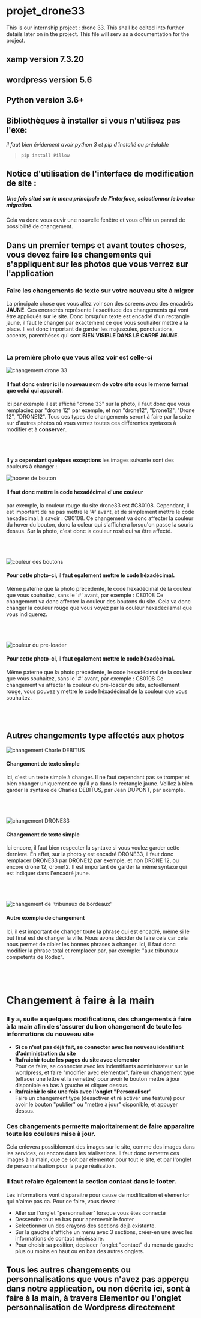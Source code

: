 # projet_drone33

This is our internship project : drone 33. This shall be edited into further details later on in the project. This file will serv as a documentation for the project.

## xamp version **7.3.20**
## wordpress version **5.6**
## Python version 3.6+

## Bibliothèques à installer si vous n'utilisez pas l'exe:
*il faut bien évidement avoir python 3 et pip d'installé au préalable*

> `pip install Pillow`


## Notice d'utilisation de l'interface de modification de site :

##### Une fois situé sur le menu principale de l'interface, selectionner le bouton migration.

Cela va donc vous ouvir une nouvelle fenêtre et vous offrir un pannel de possibilité de changement.

## Dans un premier temps et avant toutes choses, vous devez faire les changements qui s'appliquent sur les photos que vous verrez sur l'application

### Faire les changements de texte sur votre nouveau site à migrer
La principale chose que vous allez voir son des screens avec des encadrés <b>JAUNE</b>. Ces encradrés représente l'exactitude des changements qui vont être appliqués sur le site. Donc lorsqu'un texte est encadré d'un rectangle jaune, il faut le changer par exactement ce que vous souhaiter mettre à la place. Il est donc important de garder les majuscules, ponctuations, accents, parenthèses qui sont <b>BIEN VISIBLE DANS LE CARRÉ JAUNE</b>.<br><br>

### La première photo que vous allez voir est celle-ci<br>
![changement drone 33](https://cdn.discordapp.com/attachments/510525802371219456/812384998308315176/1.png)
#### Il faut donc entrer ici le nouveau nom de votre site sous le meme format que celui qui apparait.
Ici par exemple il est affiché "drone 33" sur la photo, il faut donc que vous remplaciez par "drone 12" par exemple, et non "drone12", "Drone12", "Drone 12", "DRONE12". Tous ces types de changements seront à faire par la suite sur d'autres photos où vous verrez toutes ces différentes syntaxes à modifier et à <b>conserver</b>.<br><br><br><br>

<b> Il y a cependant quelques exceptions </b>
les images suivante sont des couleurs à changer :<br>

![hoover de bouton](https://cdn.discordapp.com/attachments/510525802371219456/811700097720385536/15.png)
#### Il faut donc mettre la code hexadécimal d'une couleur
par exemple, la couleur rouge du site drone33 est #C80108. Cependant, il est important de ne pas mettre le '#' avant, et de simplement mettre le code héxadécimal, à savoir : C80108.
Ce changement va donc affecter la couleur du hover du bouton, donc la coleur qui s'affichera lorsqu'on passe la souris dessus. Sur la photo, c'est donc la couleur rosé qui va être affecté.<br><br><br><br>

![couleur des boutons](https://cdn.discordapp.com/attachments/510525802371219456/811700772936351775/7.png)
#### Pour cette photo-ci, il faut egalement mettre le code héxadécimal.
Même paterne que la photo précédente, le code hexadécimal de la couleur que vous souhaitez, sans le '#' avant, par exemple : C80108
Ce changement va donc affecter la couleur des boutons du site. Cela va donc changer la couleur rouge que vous voyez par la couleur hexadécilamal que vous indiquerez.<br><br><br><br>

![couleur du pre-loader](https://cdn.discordapp.com/attachments/510525802371219456/811962000904683550/33.png)
#### Pour cette photo-ci, il faut egalement mettre le code héxadécimal.
Même paterne que la photo précédente, le code hexadécimal de la couleur que vous souhaitez, sans le '#' avant, par exemple : C80108
Ce changement va affecter la couleur du pré-loader du site, actuellement rouge, vous pouvez y mettre le code héxadécimal de la couleur que vous souhaitez.<br><br><br><br>

## Autres changements type affectés aux photos

![changement Charle DEBITUS](https://cdn.discordapp.com/attachments/510525802371219456/811964161306787850/26.png)
#### Changement de texte simple
Ici, c'est un texte simple à changer. Il ne faut cependant pas se tromper et bien changer uniquement ce qu'il y a dans le rectangle jaune. Veillez à bien garder la syntaxe de Charles DEBITUS, par Jean DUPONT, par exemple.<br><br><br><br>

![changement DRONE33](https://cdn.discordapp.com/attachments/510525802371219456/812335670496460801/4.png)
#### Changement de texte simple
Ici encore, il faut bien respecter la syntaxe si vous voulez garder cette derniere. En effet, sur la photo y est encadré DRONE33, il faut donc remplacer DRONE33 par DRONE12 par exemple, et non DRONE 12, ou encore drone 12, drone12. Il est important de garder la même syntaxe qui est indiquer dans l'encadré jaune.<br><br><br><br>

![changement de 'tribunaux de bordeaux'](https://cdn.discordapp.com/attachments/510525802371219456/812337051973451806/23.png)
#### Autre exemple de changement
Ici, il est important de changer toute la phrase qui est encadré, même si le but final est de changer la ville. Nous avons décider de faire cela car cela nous permet de cibler les bonnes phrases à changer. Ici, il faut donc modifier la phrase total et remplacer par, par exemple: "aux tribunaux compétents de Rodez".<br><br><br><br>

# Changement à faire à la main

### Il y a, suite a quelques modifications, des changements à faire à la main afin de s'assurer du bon changement de toute les informations du nouveau site
* <b>Si ce n'est pas déjà fait, se connecter avec les nouveau identifiant d'administration du site</b>
* <b>Rafraichir toute les pages du site avec elementor</b><br>
Pour ce faire, se connecter avec les indentifiants administrateur sur le wordpress, et faire "modifier avec elementor", faire un changement type (effacer une lettre et la remettre) pour avoir le bouton mettre à jour disponible en bas à gauche et cliquer dessus.
* <b>Rafraichir le site une fois avec l'onglet "Personaliser"</b><br>
Faire un changement type (desactiver et ré activer une feature) pour avoir le bouton "publier" ou "mettre à jour" disponible, et appuyer dessus.
### Ces changements permette majoritairement de faire apparaitre toute les couleurs mise à jour.
Cela enlevera possiblement des images sur le site, comme des images dans les services, ou encore dans les réalisations. Il faut donc remettre ces images à la main, que ce soit par elementor pour tout le site, et par l'onglet de personnalisation pour la page réalisation.
### Il faut refaire également la section contact dans le footer.
Les informations vont disparaitre pour cause de modification et elementor qui n'aime pas ca. Pour ce faire, vous devez :
 * Aller sur l'onglet "personnaliser" lorsque vous êtes connecté
 * Dessendre tout en bas pour apercevoir le footer
 * Selectionner un des crayons des sections déjà existante.
 * Sur la gauche s'affiche un menu avec 3 sections, créer-en une avec les informations de contact nécéssaire.
 * Pour choisir sa position, deplacer l'onglet "contact" du menu de gauche plus ou moins en haut ou en bas des autres onglets.

## Tous les autres changements ou personnalisations que vous n'avez pas apperçu dans notre application, ou non décrite ici, sont à faire à la main, à travers Elementor ou l'onglet personnalisation de Wordpress directement

